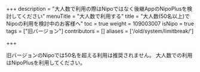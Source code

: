 +++
description = "大人数で利用の際はNipoではなく後継AppのNipoPlusを検討してください"
menuTitle = "大人数で利用する"
title = "大人数(50名以上)でNipoの利用を検討中のお客様へ"
toc = true
weight = 109003007
isNipo = true
tags = ["旧バージョン"]
contributors = []
aliases = ['/old/system/limitbreak/']

+++

旧バージョンのNipoでは50名を超える利用は推奨されません。
大人数での利用はNipoPlusを利用してください。
